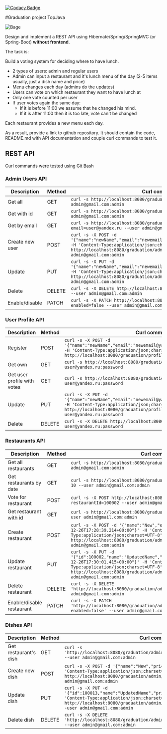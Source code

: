 [![Codacy Badge](https://app.codacy.com/project/badge/Grade/e735521926e34926aa08eca18c1e22bc)](https://www.codacy.com/gh/Roddg/graduation/dashboard?utm_source=github.com&amp;utm_medium=referral&amp;utm_content=Roddg/graduation&amp;utm_campaign=Badge_Grade)

#Graduation project TopJava

![Bage](https://user-images.githubusercontent.com/7423323/98437301-76c39300-2124-11eb-8c4d-9b47489c902a.png)

Design and implement a REST API using Hibernate/Spring/SpringMVC (or Spring-Boot) **without frontend**.

The task is:

Build a voting system for deciding where to have lunch.

 * 2 types of users: admin and regular users
 * Admin can input a restaurant and it's lunch menu of the day (2-5 items usually, just a dish name and price)
 * Menu changes each day (admins do the updates)
 * Users can vote on which restaurant they want to have lunch at
 * Only one vote counted per user
 * If user votes again the same day:
    - If it is before 11:00 we assume that he changed his mind.
    - If it is after 11:00 then it is too late, vote can't be changed

Each restaurant provides a new menu each day.

As a result, provide a link to github repository. It should contain the code, README.md with API documentation and couple curl commands to test it.


## REST API

Curl commands were tested using Git Bash

### Admin Users API

| Description | Method | Curl command                                      |
|-------------|------|-------------------------------------------------------|
| Get all    | GET | `curl -s http://localhost:8080/graduation/admin/users --user admin@gmail.com:admin`  |
| Get with id    | GET | `curl -s http://localhost:8080/graduation/admin/users/100000 --user admin@gmail.com:admin`  |
| Get by email    | GET | `curl -s http://localhost:8080/graduation/admin/users/by?email=user@yandex.ru --user admin@gmail.com:admin`  |
| Create new user    | POST | `curl -s -X POST -d '{"name":"newName","email":"newemail@ya.ru","password":"newPassword"}' -H 'Content-Type:application/json;charset=UTF-8' http://localhost:8080/graduation/admin/users --user admin@gmail.com:admin`  |
| Update    | PUT | `curl -s -X PUT -d '{"name":"newName","email":"newemail@ya.ru","password":"newPassword"}' -H 'Content-Type:application/json;charset=UTF-8' http://localhost:8080/graduation/admin/users/100000 --user admin@gmail.com:admin`  |
| Delete    | DELETE | `curl -s -X DELETE http://localhost:8080/graduation/admin/users/100000 --user admin@gmail.com:admin`  |
| Enable/disable    | PATCH | `curl -s -X PATCH http://localhost:8080/graduation/admin/users/100000?enabled=false --user admin@gmail.com:admin`  |

### User Profile API

| Description | Method | Curl command                                      |
|-------------|------|-------------------------------------------------------|
| Register    | POST | `curl -s -X POST -d '{"name":"newName","email":"newemail@ya.ru","password":"newPassword"}' -H 'Content-Type:application/json;charset=UTF-8' http://localhost:8080/graduation/profile/register`  |
| Get own     | GET  | `curl -s http://localhost:8080/graduation/profile/ --user user@yandex.ru:password` |
| Get user profile with votes     | GET  | `curl -s http://localhost:8080/graduation/profile/with-votes --user user@yandex.ru:password` |
| Update      | PUT  | `curl -s -X PUT -d '{"name":"newName","email":"newemail@ya.ru","password":"newPassword"}' -H 'Content-Type:application/json;charset=UTF-8' http://localhost:8080/graduation/profile/ --user user@yandex.ru:password` |
| Delete      |DELETE| `curl -s -X DELETE http://localhost:8080/graduation/profile --user user@yandex.ru:password` |


### Restaurants API

| Description | Method | Curl command                                      |
|-------------|------|-------------------------------------------------------|
| Get all restaurants    | GET | `curl -s http://localhost:8080/graduation/restaurants --user admin@gmail.com:admin`  |
| Get restaurants by date    | GET | `curl -s http://localhost:8080/graduation/restaurants/by?date=2020-12-10 --user admin@gmail.com:admin`  |
| Vote for restaurant    | POST | `curl -s -X POST http://localhost:8080/graduation/votes?restaurantId=100002 --user admin@gmail.com:admin`  |
| Get restaurant with id    | GET | `curl -s http://localhost:8080/graduation/admin/restaurants/100002 --user admin@gmail.com:admin`  |
| Create restaurant    | POST | `curl -s -X POST -d '{"name":"New","enabled":true,"registered":"2020-12-26T17:28:39.214+00:00"}' -H 'Content-Type:application/json;charset=UTF-8' http://localhost:8080/graduation/admin/restaurants/ --user admin@gmail.com:admin`  |
| Update restaurant    | PUT | `curl -s -X PUT -d '{"id":100002,"name":"UpdatedName","enabled":true,"registered":"2020-12-26T17:30:01.415+00:00"}' -H 'Content-Type:application/json;charset=UTF-8' http://localhost:8080/graduation/admin/restaurants/100002 --user admin@gmail.com:admin`  |
| Delete restaurant    | DELETE | `curl -s -X DELETE 'http://localhost:8080/graduation/admin/restaurants/100002' --user admin@gmail.com:admin`  |
| Enable/disable restaurant    | PATCH | `curl -s -X PATCH 'http://localhost:8080/graduation/admin/restaurants/100002?enabled=false' --user admin@gmail.com:admin`  |

### Dishes API

| Description | Method | Curl command                                      |
|-------------|------|-------------------------------------------------------|
| Get restaurant's dish    | GET | `curl -s 'http://localhost:8080/graduation/admin/restaurants/100002/dishes/100013' --user admin@gmail.com:admin`  |
| Create new dish    | POST | `curl -s -X POST -d '{"name":"New","price":1000,"date":"2020-12-26"}' -H 'Content-Type:application/json;charset=UTF-8' http://localhost:8080/graduation/admin/restaurants/100002/dishes --user admin@gmail.com:admin`  |
| Update dish    | PUT | `curl -s -X PUT -d '{"id":100013,"name":"UpdatedName","price":500,"date":"2020-12-10"}' -H 'Content-Type:application/json;charset=UTF-8' http://localhost:8080/graduation/admin/restaurants/100002/dishes/100013 --user admin@gmail.com:admin`  |
| Delete dish    | DELETE | `curl -s -X DELETE 'http://localhost:8080/graduation/admin/restaurants/100002/dishes/100013' --user admin@gmail.com:admin`  |